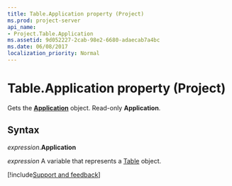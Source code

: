 ```yaml
---
title: Table.Application property (Project)
ms.prod: project-server
api_name:
- Project.Table.Application
ms.assetid: 9d052227-2cab-98e2-6680-adaecab7a4bc
ms.date: 06/08/2017
localization_priority: Normal
---
```



# Table.Application property (Project)

Gets the  **[Application](Project.Application.md)** object. Read-only **Application**.


## Syntax

_expression_.**Application**

_expression_ A variable that represents a [Table](./Project.Table.md) object.

[!include[Support and feedback](~/includes/feedback-boilerplate.md)]